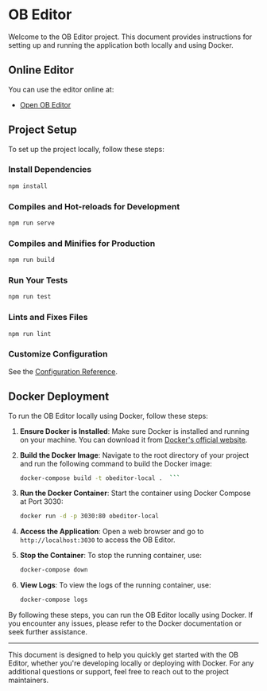 # OB Editor

Welcome to the OB Editor project. This document provides instructions for setting up and running the application both locally and using Docker.

## Online Editor

You can use the editor online at:
- [Open OB Editor](https://openobeditor.oballiance.org)

## Project Setup

To set up the project locally, follow these steps:

### Install Dependencies

```bash
npm install
```

### Compiles and Hot-reloads for Development

```bash
npm run serve
```

### Compiles and Minifies for Production

```bash
npm run build
```

### Run Your Tests

```bash
npm run test
```

### Lints and Fixes Files

```bash
npm run lint
```

### Customize Configuration

See the [Configuration Reference](https://cli.vuejs.org/config/).

## Docker Deployment

To run the OB Editor locally using Docker, follow these steps:

1. **Ensure Docker is Installed**: Make sure Docker is installed and running on your machine. You can download it from [Docker's official website](https://www.docker.com/products/docker-desktop).

2. **Build the Docker Image**: Navigate to the root directory of your project and run the following command to build the Docker image:

   ```bash
   docker-compose build -t obeditor-local .  ```

3. **Run the Docker Container**: Start the container using Docker Compose at Port 3030:

   ```bash
   docker run -d -p 3030:80 obeditor-local
   ```

4. **Access the Application**: Open a web browser and go to `http://localhost:3030` to access the OB Editor.

5. **Stop the Container**: To stop the running container, use:

   ```bash
   docker-compose down
   ```

6. **View Logs**: To view the logs of the running container, use:

   ```bash
   docker-compose logs
   ```

By following these steps, you can run the OB Editor locally using Docker. If you encounter any issues, please refer to the Docker documentation or seek further assistance.

---

This document is designed to help you quickly get started with the OB Editor, whether you're developing locally or deploying with Docker. For any additional questions or support, feel free to reach out to the project maintainers.